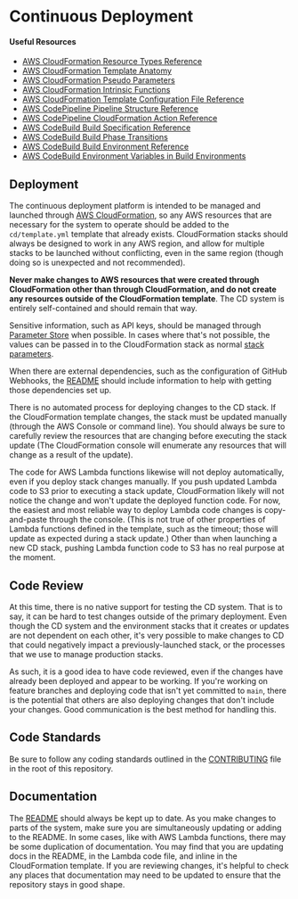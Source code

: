 # Continuous Deployment

#### Useful Resources

- [AWS CloudFormation Resource Types Reference](https://docs.aws.amazon.com/AWSCloudFormation/latest/UserGuide/aws-template-resource-type-ref.html)
- [AWS CloudFormation Template Anatomy](https://docs.aws.amazon.com/AWSCloudFormation/latest/UserGuide/template-anatomy.html)
- [AWS CloudFormation Pseudo Parameters](https://docs.aws.amazon.com/AWSCloudFormation/latest/UserGuide/pseudo-parameter-reference.html)
- [AWS CloudFormation Intrinsic Functions](https://docs.aws.amazon.com/AWSCloudFormation/latest/UserGuide/intrinsic-function-reference.html)
- [AWS CloudFormation Template Configuration File Reference](https://docs.aws.amazon.com/AWSCloudFormation/latest/UserGuide/continuous-delivery-codepipeline-cfn-artifacts.html#d0e10050)
- [AWS CodePipeline Pipeline Structure Reference](https://docs.aws.amazon.com/codepipeline/latest/userguide/pipeline-structure.html)
- [AWS CodePipeline CloudFormation Action Reference](https://docs.aws.amazon.com/codepipeline/latest/userguide/action-reference-CloudFormation.html)
- [AWS CodeBuild Build Specification Reference](https://docs.aws.amazon.com/codebuild/latest/userguide/build-spec-ref.html)
- [AWS CodeBuild Build Phase Transitions](https://docs.aws.amazon.com/codebuild/latest/userguide/view-build-details.html#view-build-details-phases)
- [AWS CodeBuild Build Environment Reference](https://docs.aws.amazon.com/codebuild/latest/userguide/build-env-ref.html)
- [AWS CodeBuild Environment Variables in Build Environments ](https://docs.aws.amazon.com/codebuild/latest/userguide/build-env-ref-env-vars.html)

## Deployment

The continuous deployment platform is intended to be managed and launched through [AWS CloudFormation](https://aws.amazon.com/cloudformation/), so any AWS resources that are necessary for the system to operate should be added to the `cd/template.yml` template that already exists. CloudFormation stacks should always be designed to work in any AWS region, and allow for multiple stacks to be launched without conflicting, even in the same region (though doing so is unexpected and not recommended).

**Never make changes to AWS resources that were created through CloudFormation other than through CloudFormation, and do not create any resources outside of the CloudFormation template**. The CD system is entirely self-contained and should remain that way.

Sensitive information, such as API keys, should be managed through [Parameter Store](http://docs.aws.amazon.com/systems-manager/latest/userguide/systems-manager-paramstore.html) when possible. In cases where that's not possible, the values can be passed in to the CloudFormation stack as normal [stack parameters](http://docs.aws.amazon.com/AWSCloudFormation/latest/UserGuide/parameters-section-structure.html).

When there are external dependencies, such as the configuration of GitHub Webhooks, the [README](https://github.com/PRX/Infrastructure/blob/main/cd/README.md) should include information to help with getting those dependencies set up.

There is no automated process for deploying changes to the CD stack. If the CloudFormation template changes, the stack must be updated manually (through the AWS Console or command line). You should always be sure to carefully review the resources that are changing before executing the stack update (The CloudFormation console will enumerate any resources that will change as a result of the update).

The code for AWS Lambda functions likewise will not deploy automatically, even if you deploy stack changes manually. If you push updated Lambda code to S3 prior to executing a stack update, CloudFormation likely will not notice the change and won't update the deployed function code. For now, the easiest and most reliable way to deploy Lambda code changes is copy-and-paste through the console. (This is not true of other properties of Lambda functions defined in the template, such as the timeout; those will update as expected during a stack update.) Other than when launching a new CD stack, pushing Lambda function code to S3 has no real purpose at the moment.

## Code Review

At this time, there is no native support for testing the CD system. That is to say, it can be hard to test changes outside of the primary deployment. Even though the CD system and the environment stacks that it creates or updates are not dependent on each other, it's very possible to make changes to CD that could negatively impact a previously-launched stack, or the processes that we use to manage production stacks.

As such, it is a good idea to have code reviewed, even if the changes have already been deployed and appear to be working. If you're working on feature branches and deploying code that isn't yet committed to `main`, there is the potential that others are also deploying changes that don't include your changes. Good communication is the best method for handling this.

## Code Standards

Be sure to follow any coding standards outlined in the [CONTRIBUTING](https://github.com/PRX/Infrastructure/blob/main/CONTRIBUTING.md) file in the root of this repository.

## Documentation

The [README](https://github.com/PRX/Infrastructure/blob/main/cd/README.md) should always be kept up to date. As you make changes to parts of the system, make sure you are simultaneously updating or adding to the README. In some cases, like with AWS Lambda functions, there may be some duplication of documentation. You may find that you are updating docs in the README, in the Lambda code file, and inline in the CloudFormation template. If you are reviewing changes, it's helpful to check any places that documentation may need to be updated to ensure that the repository stays in good shape.
